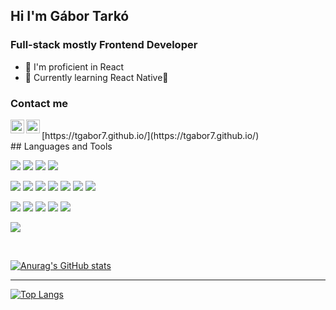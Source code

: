 ## Hi I'm Gábor Tarkó 

### Full-stack mostly Frontend Developer

- 👀 I'm proficient in React
- 🌱 Currently learning React Native🌋

### Contact me

[<img align="left" alt="tgabor7 | LinkedIn" width="22px" src="https://simpleicons.org/icons/linkedin.svg" />][linkedin]
[<img align="left" alt="tgabor7 | Email" width="22px" src="https://simpleicons.org/icons/gmail.svg" />][email]

<br />
[https://tgabor7.github.io/](https://tgabor7.github.io/)
<br />
## Languages and Tools

![](https://img.shields.io/badge/OS-Windows/Linux-informational?style=flat&logo=Linux&logoColor=white&color=2bbc8a)
![](https://img.shields.io/badge/Editor-VisualStudioCode-informational?style=flat&logo=visualstudiocode&logoColor=white&color=2bbc8a)
![](https://img.shields.io/badge/Editor-VisualStudio-informational?style=flat&logo=visualstudiocode&logoColor=white&color=2bbc8a)
![](https://img.shields.io/badge/Editor-Vim-informational?style=flat&logo=vim&logoColor=white&color=2bbc8a)

![](https://img.shields.io/badge/Code-C++-informational?style=flat&logo=cplusplus&logoColor=white&color=2bbc8a)
![](https://img.shields.io/badge/Code-Javascript-informational?style=flat&logo=javascript&logoColor=white&color=2bbc8a)
![](https://img.shields.io/badge/Code-HTML-informational?style=flat&logo=html&logoColor=white&color=2bbc8a)
![](https://img.shields.io/badge/Code-CSS-informational?style=flat&logo=css&logoColor=white&color=2bbc8a)
![](https://img.shields.io/badge/Code-SASS-informational?style=flat&logo=sass&logoColor=white&color=2bbc8a)
![](https://img.shields.io/badge/Code-Python-informational?style=flat&logo=python&logoColor=white&color=2bbc8a)
![](https://img.shields.io/badge/Code-Java-informational?style=flat&logo=java&logoColor=white&color=2bbc8a)

![](https://img.shields.io/badge/Code-Reactjs-informational?style=flat&logo=react&logoColor=white&color=2bbc8a)
![](https://img.shields.io/badge/Code-Nodejs-informational?style=flat&logo=nodedotjs&logoColor=white&color=2bbc8a)
![](https://img.shields.io/badge/Code-OpenGL-informational?style=flat&logo=opengl&logoColor=white&color=2bbc8a)
![](https://img.shields.io/badge/Code-WebGL-informational?style=flat&logo=webgl&logoColor=white&color=2bbc8a)
![](https://img.shields.io/badge/Code-Vulkan-informational?style=flat&logo=vulkan&logoColor=white&color=2bbc8a)

![](https://img.shields.io/badge/Tools-Heroku-informational?style=flat&logo=heroku&logoColor=white&color=2bbc8a)

<br />

[![Anurag's GitHub stats](https://github-readme-stats.vercel.app/api?username=tgabor7)](https://github.com/anuraghazra/github-readme-stats)

---

[![Top Langs](https://github-readme-stats.vercel.app/api/top-langs/?username=tgabor7&layout=compact)](https://github.com/anuraghazra/github-readme-stats)

[linkedin]: https://www.linkedin.com/in/g%C3%A1bor-tark%C3%B3-8a0915205/
[email]: mailto:tgabor7@gmail.com

